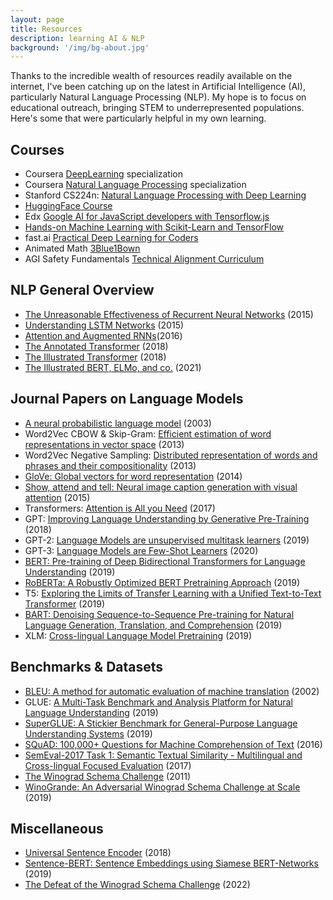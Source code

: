 ```yaml
---
layout: page
title: Resources
description: learning AI & NLP
background: '/img/bg-about.jpg'
---
```

Thanks to the incredible wealth of resources readily available on the internet, I've been catching up on the latest in Artificial Intelligence (AI), particularly Natural Language Processing (NLP). My hope is to focus on educational outreach, bringing STEM to underrepresented populations. Here's some that were particularly helpful in my own learning.

## Courses
- Coursera [DeepLearning](https://www.coursera.org/specializations/deep-learning) specialization 
- Coursera [Natural Language Processing](https://www.coursera.org/specializations/natural-language-processing) specialization
- Stanford CS224n: [Natural Language Processing with Deep Learning](http://web.stanford.edu/class/cs224n/)
- [HuggingFace Course](https://huggingface.co/course)
- Edx [Google AI for JavaScript developers with Tensorflow.js](https://www.edx.org/course/google-ai-for-javascript-developers-with-tensorflowjs)
- [Hands-on Machine Learning with Scikit-Learn and TensorFlow](https://github.com/ageron/handson-ml)
- fast.ai [Practical Deep Learning for Coders](https://course.fast.ai/)
- Animated Math [3Blue1Bown](https://www.3blue1brown.com/)
- AGI Safety Fundamentals [Technical Alignment Curriculum](https://www.eacambridge.org/technical-alignment-curriculum)

## NLP General Overview
- [The Unreasonable Effectiveness of Recurrent Neural Networks](http://karpathy.github.io/2015/05/21/rnn-effectiveness/) (2015)
- [Understanding LSTM Networks](https://colah.github.io/posts/2015-08-Understanding-LSTMs/) (2015)
- [Attention and Augmented RNNs](https://distill.pub/2016/augmented-rnns/)(2016)
- [The Annotated Transformer](http://nlp.seas.harvard.edu/2018/04/03/attention.html) (2018)
- [The Illustrated Transformer](https://jalammar.github.io/illustrated-transformer/) (2018)
- [The Illustrated BERT, ELMo, and co.](https://jalammar.github.io/illustrated-bert/) (2021)

## Journal Papers on Language Models
- [A neural probabilistic language model](https://www.semanticscholar.org/paper/A-Neural-Probabilistic-Language-Model-Bengio-Ducharme/6c2b28f9354f667cd5bd07afc0471d8334430da7) (2003)
- Word2Vec CBOW & Skip-Gram: [Efficient estimation of word representations in vector space](https://arxiv.org/abs/1301.3781) (2013)
- Word2Vec Negative Sampling: [Distributed representation of words and phrases and their compositionality](https://arxiv.org/abs/1310.4546) (2013)	
- [GloVe: Global vectors for word representation](https://www.semanticscholar.org/paper/GloVe%3A-Global-Vectors-for-Word-Representation-Pennington-Socher/f37e1b62a767a307c046404ca96bc140b3e68cb5) (2014)
- [Show, attend and tell: Neural image caption generation with visual attention](https://arxiv.org/abs/1502.03044) (2015)
- Transformers: [Attention is All you Need](https://arxiv.org/abs/1706.03762) (2017)
- GPT: [Improving Language Understanding by Generative Pre-Training](https://cdn.openai.com/research-covers/language-unsupervised/language_understanding_paper.pdf) (2018)
- GPT-2: [Language Models are unsupervised multitask learners](https://cdn.openai.com/better-language-models/language_models_are_unsupervised_multitask_learners.pdf) (2019)
- GPT-3: [Language Models are Few-Shot Learners](https://arxiv.org/abs/2005.14165) (2020)
- [BERT: Pre-training of Deep Bidirectional Transformers for Language Understanding](https://arxiv.org/abs/1810.04805) (2019)
- [RoBERTa: A Robustly Optimized BERT Pretraining Approach](https://arxiv.org/abs/1907.11692) (2019)
- T5: [Exploring the Limits of Transfer Learning with a Unified Text-to-Text Transformer](https://arxiv.org/abs/1910.10683) (2019)
- [BART: Denoising Sequence-to-Sequence Pre-training for Natural Language Generation, Translation, and Comprehension](https://arxiv.org/abs/1910.13461) (2019)
- XLM: [Cross-lingual Language Model Pretraining](https://arxiv.org/abs/1901.07291) (2019)

## Benchmarks & Datasets
- [BLEU: A method for automatic evaluation of machine translation](https://www.semanticscholar.org/paper/Bleu%3A-a-Method-for-Automatic-Evaluation-of-Machine-Papineni-Roukos/d7da009f457917aa381619facfa5ffae9329a6e9) (2002)
- GLUE: [A Multi-Task Benchmark and Analysis Platform for Natural Language Understanding](https://arxiv.org/abs/1804.07461v1) (2019)
- [SuperGLUE: A Stickier Benchmark for General-Purpose Language Understanding Systems](https://arxiv.org/abs/1905.00537v2) (2019)
- [SQuAD: 100,000+ Questions for Machine Comprehension of Text](https://arxiv.org/abs/1606.05250) (2016)
- [SemEval-2017 Task 1: Semantic Textual Similarity - Multilingual and Cross-lingual Focused Evaluation](https://arxiv.org/abs/1708.00055v1) (2017)
- [The Winograd Schema Challenge](http://commonsensereasoning.org/2011/papers/Levesque.pdf) (2011)
- [WinoGrande: An Adversarial Winograd Schema Challenge at Scale](https://arxiv.org/abs/1907.10641) (2019)

## Miscellaneous
- [Universal Sentence Encoder](https://arxiv.org/abs/1803.11175) (2018)
- [Sentence-BERT: Sentence Embeddings using Siamese BERT-Networks](https://arxiv.org/abs/1908.10084) (2019)
- [The Defeat of the Winograd Schema Challenge](https://arxiv.org/abs/2201.02387) (2022)